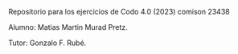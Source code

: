 Repositorio para los ejercicios de Codo 4.0 (2023) comison 23438

Alumno: Matias Martin Murad Pretz.

Tutor: Gonzalo F. Rubé.
